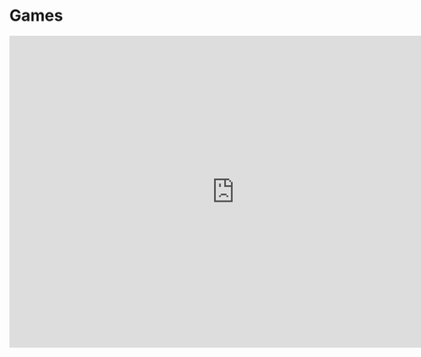 # Games

<iframe src="https://scratch.mit.edu/projects/587486686/embed" allowtransparency="true" width="799" height="555" frameborder="0" scrolling="no" allowfullscreen></iframe>
